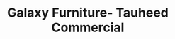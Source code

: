 ---
title: "Galaxy Furniture- Tauheed Commercial"
url: /karachi/galaxy-furniture-tauheed-commercial/
shop: Möbel
---